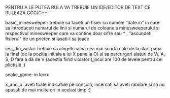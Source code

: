 PENTRU A LE PUTEA RULA VA TREBUIE UN IDE/EDITOR DE TEXT CE RULEAZA GCC/C++.

basic_minesweeper:
trebuie sa faceti un fisier cu numele "date.in" in care sa introduceti numarul de linii si numarul de coloane a minesweeperului si respectivul minesweeper care va contine doar cifre sau * , "ascundeti fisierul" de un prieten si lasati-l sa joace 

iesi_din_vaslui:
trebuie sa alegeti calea cea mai scurta cale de la start pana la final (de la pozitia initiala a lui X pana la O) si sa parcurgeri alaturi de W, A, S, D fara a da de V (acestia fiind violatori),jocul are 100 de levele pentru cei plictisiti :)

snake_game: in lucru

x_and_o:
aveti toate indicatiile pe consola, incercati sa aveti rabdare si sa nu apasati de mai multe ori in acelasi timp :)
